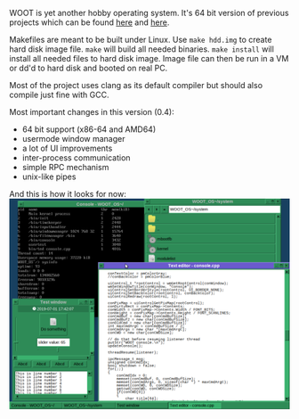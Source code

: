WOOT is yet another hobby operating system. It's 64 bit version of previous projects which can be found [here](https://github.com/pvc988/woot) and [here](https://github.com/pvc988/woot-os).

Makefiles are meant to be built under Linux. Use `make hdd.img` to create hard disk image file. `make` will build all needed binaries. `make install` will install all needed files to hard disk image. Image file can then be run in a VM or dd'd to hard disk and booted on real PC.

Most of the project uses clang as its default compiler but should also compile just fine with GCC.


Most important changes in this version (0.4):

* 64 bit support (x86-64 and AMD64)
* usermode window manager
* a lot of UI improvements
* inter-process communication
* simple RPC mechanism
* unix-like pipes

And this is how it looks for now:
![Screenshot](screenshot.png?raw=true "Screenshot")

